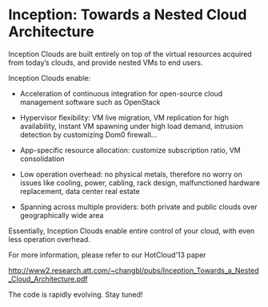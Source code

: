 Inception: Towards a Nested Cloud Architecture
=========

Inception Clouds are built entirely on top of the virtual resources
acquired from today’s clouds, and provide nested VMs to end users.

Inception Clouds enable:

- Acceleration of continuous integration for open-source cloud
  management software such as OpenStack

- Hypervisor flexibility: VM live migration, VM replication for high
  availability, instant VM spawning under high load demand, intrusion
  detection by customizing Dom0 firewall...

- App-specific resource allocation: customize subscription ratio, VM
  consolidation

- Low operation overhead: no physical metals, therefore no worry on
  issues like cooling, power, cabling, rack design, malfunctioned
  hardware replacement, data center real estate

- Spanning across multiple providers: both private and public clouds
  over geographically wide area

Essentially, Inception Clouds enable entire control of your cloud,
with even less operation overhead.

For more information, please refer to our HotCloud'13 paper

  http://www2.research.att.com/~changbl/pubs/Inception_Towards_a_Nested_Cloud_Architecture.pdf

The code is rapidly evolving. Stay tuned!
